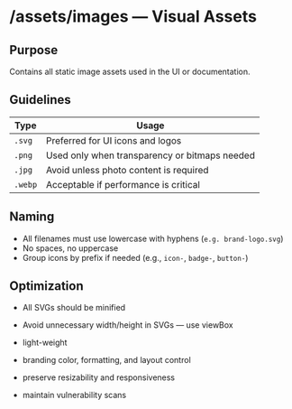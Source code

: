 # /assets/images — Visual Assets

## Purpose

Contains all static image assets used in the UI or documentation.

## Guidelines

| Type    | Usage                                         |
| ------- | --------------------------------------------- |
| `.svg`  | Preferred for UI icons and logos              |
| `.png`  | Used only when transparency or bitmaps needed |
| `.jpg`  | Avoid unless photo content is required        |
| `.webp` | Acceptable if performance is critical         |

## Naming

- All filenames must use lowercase with hyphens (`e.g. brand-logo.svg`)
- No spaces, no uppercase
- Group icons by prefix if needed (e.g., `icon-`, `badge-`, `button-`)

## Optimization

- All SVGs should be minified
- Avoid unnecessary width/height in SVGs — use viewBox

- light-weight
- branding color, formatting, and layout control
- preserve resizability and responsiveness
- maintain vulnerability scans
